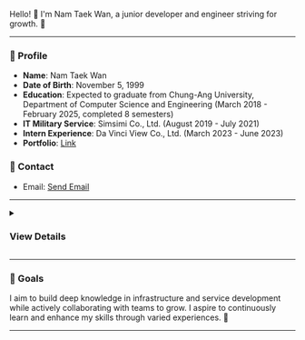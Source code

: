 Hello! 👋 I'm Nam Taek Wan, a junior developer and engineer striving for growth. 🌱

---

### 👤 Profile
- **Name**: Nam Taek Wan
- **Date of Birth**: November 5, 1999
- **Education**: Expected to graduate from Chung-Ang University, Department of Computer Science and Engineering (March 2018 - February 2025, completed 8 semesters)
- **IT Military Service**: Simsimi Co., Ltd. (August 2019 - July 2021)
- **Intern Experience**: Da Vinci View Co., Ltd. (March 2023 - June 2023)
- **Portfolio**: [Link](https://1105nam.notion.site/) 

### 💌 Contact
- Email: [Send Email](mailto:1105nam@naver.com) 

---

<details>
<summary><h3>View Details</h3></summary>
    
### 🛠️ Skills

- **Proficient**:
    - Android (Kotlin)
    - JavaScript
    - Java

- **Intermediate**:
    - HTML/CSS
    - Python
    - Git
    - Redmine
    
- **Familiar**:
    - C/C++
    - C#

---

### 🎓 Certifications
- 정보처리기능사 (Obtained December 26, 2016)
- GTQ 1급 (Obtained July 14, 2017)
- 정보기기운용기능사 (Obtained July 5, 2017)
- [TOPCIT](https://www.topcit.or.kr/) score of 620 (Obtained November 27, 2023)
- 정보처리기사 (Expected June 18, 2024)

---

### 🌍 Interests
- **Related to Development**:
    - Infrastructure
    - IoT
    - App and Web Development
    - Server Development

- **Other Interests**:
    - DIY (3D printing, woodworking, etc.)
    - Flight simulation

---

### 🎉 Achievements
- Encouragement Award at the 32nd Korea Olympiad in Informatics (2015)
- Working scholarships and service scholarships from Chung-Ang University (Various projects executed)

---

### 🤖 Project Experience
- **[Polling App Development](https://github.com/1105nam/polling-client)**: Client app development and various feature implementations
- **CCTV Integration System Development**: Overall planning and maintenance of the system
- **Server Setup and Maintenance**: Experience in setting up and leveraging servers for various organizational purposes

</details>

---

### 🌟 Goals
I aim to build deep knowledge in infrastructure and service development while actively collaborating with teams to grow. I aspire to continuously learn and enhance my skills through varied experiences. 🤝

---

